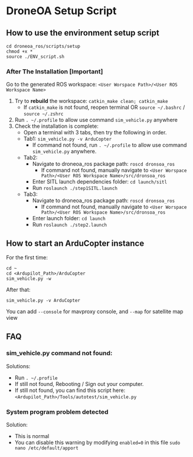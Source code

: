 # DroneOA Setup Script

## How to use the environment setup script
```shell
cd droneoa_ros/scripts/setup
chmod +x *
source ./ENV_script.sh
```
### After The Installation [Important]
Go to the generated ROS workspace: `<User Worspace Path>/<User ROS Workspace Name>`
1. Try to **rebuild** the workspace: `catkin_make clean; catkin_make`
    - If `catkin_make` is not found, reopen terminal OR `source ~/.bashrc` / `source ~/.zshrc`
2. Run `. ~/.profile` to allow use command `sim_vehicle.py` anywhere
3. Check the installation is complete:
    - Open a terminal with 3 tabs, then try the following in order.
    - Tab1: `sim_vehicle.py -v ArduCopter`
      - If command not found, run `. ~/.profile` to allow use command `sim_vehicle.py` anywhere.
    - Tab2:
      - Navigate to droneoa_ros package path: `roscd dronsoa_ros`
        - If command not found, manually navigate to `<User Worspace Path>/<User ROS Workspace Name>/src/dronsoa_ros`
      - Enter SITL launch dependencies folder: `cd launch/sitl`
      - Run `roslaunch ./step1SITL.launch`
    - Tab3:
      - Navigate to droneoa_ros package path: `roscd dronsoa_ros`
        - If command not found, manually navigate to `<User Worspace Path>/<User ROS Workspace Name>/src/dronsoa_ros`
      - Enter launch folder: `cd launch`
      - Run `roslaunch ./step2.launch`

## How to start an ArduCopter instance
For the first time:
```shell
cd ~
cd <Ardupilot_Path>/ArduCopter
sim_vehicle.py -w
```
After that:
```shell
sim_vehicle.py -v ArduCopter
```
You can add `--console` for mavproxy console, and `--map` for satellite map view

## FAQ
### sim_vehicle.py command not found:
Solutions:
- Run `. ~/.profile`
- If still not found, Rebooting / Sign out your computer.
- If still not found, you can find this script here: `<Ardupilot_Path>/Tools/autotest/sim_vehicle.py`

### System program problem detected
Solution:
- This is normal
- You can disable this warning by modifying `enabled=0` in this file `sudo nano /etc/default/apport`
